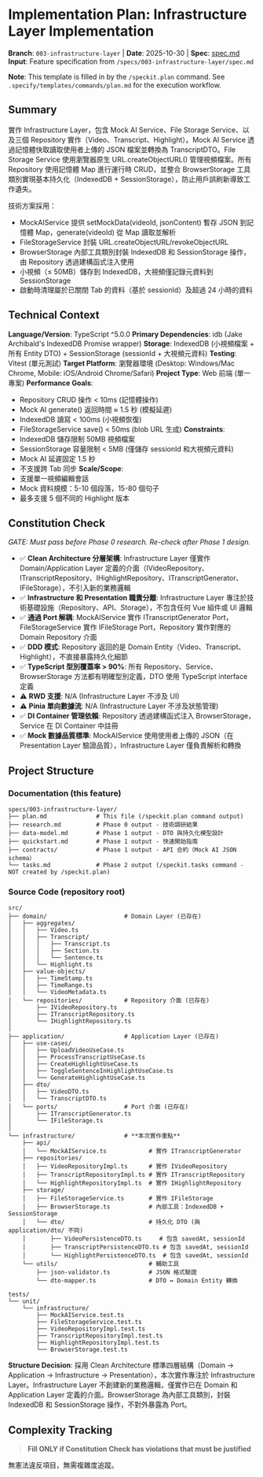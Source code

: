 # Implementation Plan: Infrastructure Layer Implementation

**Branch**: `003-infrastructure-layer` | **Date**: 2025-10-30 | **Spec**: [spec.md](./spec.md)
**Input**: Feature specification from `/specs/003-infrastructure-layer/spec.md`

**Note**: This template is filled in by the `/speckit.plan` command. See `.specify/templates/commands/plan.md` for the execution workflow.

## Summary

實作 Infrastructure Layer，包含 Mock AI Service、File Storage Service、以及三個 Repository 實作（Video、Transcript、Highlight）。Mock AI Service 透過記憶體快取讀取使用者上傳的 JSON 檔案並轉換為 TranscriptDTO。File Storage Service 使用瀏覽器原生 URL.createObjectURL() 管理視頻檔案。所有 Repository 使用記憶體 Map 進行運行時 CRUD，並整合 BrowserStorage 工具類別實現基本持久化（IndexedDB + SessionStorage），防止用戶誤刷新導致工作遺失。

技術方案採用：
- MockAIService 提供 setMockData(videoId, jsonContent) 暫存 JSON 到記憶體 Map，generate(videoId) 從 Map 讀取並解析
- FileStorageService 封裝 URL.createObjectURL/revokeObjectURL
- BrowserStorage 內部工具類別封裝 IndexedDB 和 SessionStorage 操作，由 Repository 透過建構函式注入使用
- 小視頻（≤ 50MB）儲存到 IndexedDB，大視頻僅記錄元資料到 SessionStorage
- 啟動時清理屬於已關閉 Tab 的資料（基於 sessionId）及超過 24 小時的資料

## Technical Context

**Language/Version**: TypeScript ^5.0.0
**Primary Dependencies**: idb (Jake Archibald's IndexedDB Promise wrapper)
**Storage**: IndexedDB (小視頻檔案 + 所有 Entity DTO) + SessionStorage (sessionId + 大視頻元資料)
**Testing**: Vitest (單元測試)
**Target Platform**: 瀏覽器環境 (Desktop: Windows/Mac Chrome, Mobile: iOS/Android Chrome/Safari)
**Project Type**: Web 前端 (單一專案)
**Performance Goals**:
- Repository CRUD 操作 < 10ms (記憶體操作)
- Mock AI generate() 返回時間 ≈ 1.5 秒 (模擬延遲)
- IndexedDB 讀寫 < 100ms (小視頻恢復)
- FileStorageService save() < 50ms (blob URL 生成)
**Constraints**:
- IndexedDB 儲存限制 50MB 視頻檔案
- SessionStorage 容量限制 < 5MB (僅儲存 sessionId 和大視頻元資料)
- Mock AI 延遲固定 1.5 秒
- 不支援跨 Tab 同步
**Scale/Scope**:
- 支援單一視頻編輯會話
- Mock 資料規模：5-10 個段落，15-80 個句子
- 最多支援 5 個不同的 Highlight 版本

## Constitution Check

*GATE: Must pass before Phase 0 research. Re-check after Phase 1 design.*

- ✅ **Clean Architecture 分層架構**: Infrastructure Layer 僅實作 Domain/Application Layer 定義的介面（IVideoRepository、ITranscriptRepository、IHighlightRepository、ITranscriptGenerator、IFileStorage），不引入新的業務邏輯
- ✅ **Infrastructure 和 Presentation 職責分離**: Infrastructure Layer 專注於技術基礎設施（Repository、API、Storage），不包含任何 Vue 組件或 UI 邏輯
- ✅ **通過 Port 解耦**: MockAIService 實作 ITranscriptGenerator Port，FileStorageService 實作 IFileStorage Port，Repository 實作對應的 Domain Repository 介面
- ✅ **DDD 模式**: Repository 返回的是 Domain Entity（Video、Transcript、Highlight），不直接暴露持久化細節
- ✅ **TypeScript 型別覆蓋率 > 90%**: 所有 Repository、Service、BrowserStorage 方法都有明確型別定義，DTO 使用 TypeScript interface 定義
- ⚠️ **RWD 支援**: N/A (Infrastructure Layer 不涉及 UI)
- ⚠️ **Pinia 單向數據流**: N/A (Infrastructure Layer 不涉及狀態管理)
- ✅ **DI Container 管理依賴**: Repository 透過建構函式注入 BrowserStorage，Service 在 DI Container 中註冊
- ✅ **Mock 數據品質標準**: MockAIService 使用使用者上傳的 JSON（在 Presentation Layer 驗證品質），Infrastructure Layer 僅負責解析和轉換

## Project Structure

### Documentation (this feature)

```text
specs/003-infrastructure-layer/
├── plan.md              # This file (/speckit.plan command output)
├── research.md          # Phase 0 output - 技術調研結果
├── data-model.md        # Phase 1 output - DTO 與持久化模型設計
├── quickstart.md        # Phase 1 output - 快速開始指南
├── contracts/           # Phase 1 output - API 合約（Mock AI JSON schema）
└── tasks.md             # Phase 2 output (/speckit.tasks command - NOT created by /speckit.plan)
```

### Source Code (repository root)

```text
src/
├── domain/                      # Domain Layer (已存在)
│   ├── aggregates/
│   │   ├── Video.ts
│   │   ├── Transcript/
│   │   │   ├── Transcript.ts
│   │   │   ├── Section.ts
│   │   │   └── Sentence.ts
│   │   └── Highlight.ts
│   ├── value-objects/
│   │   ├── TimeStamp.ts
│   │   ├── TimeRange.ts
│   │   └── VideoMetadata.ts
│   └── repositories/            # Repository 介面 (已存在)
│       ├── IVideoRepository.ts
│       ├── ITranscriptRepository.ts
│       └── IHighlightRepository.ts
│
├── application/                 # Application Layer (已存在)
│   ├── use-cases/
│   │   ├── UploadVideoUseCase.ts
│   │   ├── ProcessTranscriptUseCase.ts
│   │   ├── CreateHighlightUseCase.ts
│   │   ├── ToggleSentenceInHighlightUseCase.ts
│   │   └── GenerateHighlightUseCase.ts
│   ├── dto/
│   │   ├── VideoDTO.ts
│   │   └── TranscriptDTO.ts
│   └── ports/                   # Port 介面 (已存在)
│       ├── ITranscriptGenerator.ts
│       └── IFileStorage.ts
│
└── infrastructure/              # **本次實作重點**
    ├── api/
    │   └── MockAIService.ts            # 實作 ITranscriptGenerator
    ├── repositories/
    │   ├── VideoRepositoryImpl.ts      # 實作 IVideoRepository
    │   ├── TranscriptRepositoryImpl.ts # 實作 ITranscriptRepository
    │   └── HighlightRepositoryImpl.ts  # 實作 IHighlightRepository
    ├── storage/
    │   ├── FileStorageService.ts       # 實作 IFileStorage
    │   ├── BrowserStorage.ts           # 內部工具：IndexedDB + SessionStorage
    │   └── dto/                        # 持久化 DTO (與 application/dto/ 不同)
    │       ├── VideoPersistenceDTO.ts     # 包含 savedAt, sessionId
    │       ├── TranscriptPersistenceDTO.ts # 包含 savedAt, sessionId
    │       └── HighlightPersistenceDTO.ts  # 包含 savedAt, sessionId
    └── utils/                          # 輔助工具
        ├── json-validator.ts           # JSON 格式驗證
        └── dto-mapper.ts               # DTO ↔ Domain Entity 轉換

tests/
└── unit/
    └── infrastructure/
        ├── MockAIService.test.ts
        ├── FileStorageService.test.ts
        ├── VideoRepositoryImpl.test.ts
        ├── TranscriptRepositoryImpl.test.ts
        ├── HighlightRepositoryImpl.test.ts
        └── BrowserStorage.test.ts
```

**Structure Decision**:
採用 Clean Architecture 標準四層結構（Domain → Application → Infrastructure → Presentation），本次實作專注於 Infrastructure Layer。Infrastructure Layer 不創建新的業務邏輯，僅實作已在 Domain 和 Application Layer 定義的介面。BrowserStorage 為內部工具類別，封裝 IndexedDB 和 SessionStorage 操作，不對外暴露為 Port。

## Complexity Tracking

> **Fill ONLY if Constitution Check has violations that must be justified**

無憲法違反項目，無需複雜度追蹤。
